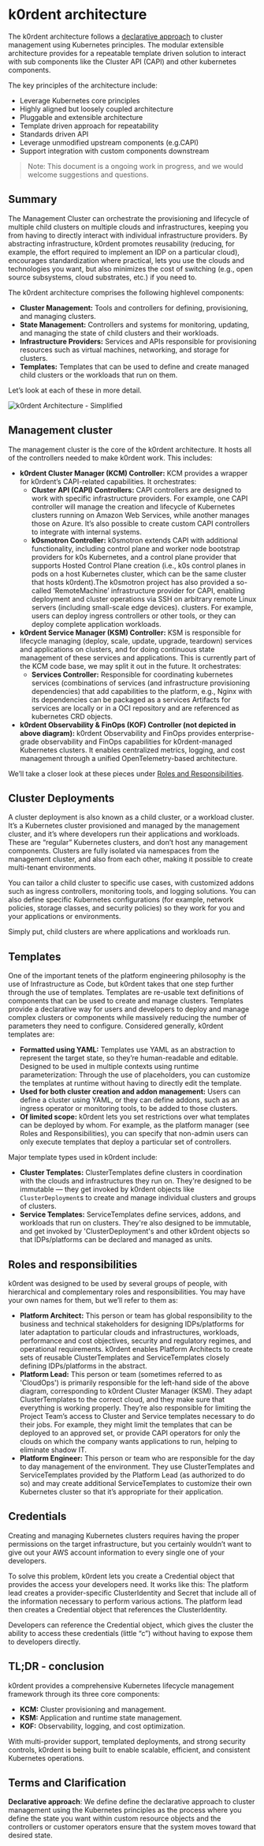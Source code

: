 # k0rdent architecture

The k0rdent architecture follows a [declarative approach](#terms-and-clarification) to cluster management using Kubernetes principles. The modular extensible architecture provides for a repeatable template driven solution to interact with sub components like the Cluster API (CAPI) and other kubernetes components.

The key principles of the architecture include:

* Leverage Kubernetes core principles
* Highly aligned but loosely coupled architecture
* Pluggable and extensible architecture
* Template driven approach for repeatability
* Standards driven API
* Leverage unmodified upstream components (e.g.CAPI)
* Support integration with custom components downstream

>Note:
>This document is a ongoing work in progress, and we would welcome suggestions and questions. 

## Summary

The Management Cluster can orchestrate the provisioning and lifecycle of multiple child clusters on multiple clouds and infrastructures, keeping you from having to directly interact with individual infrastructure providers. By abstracting infrastructure, k0rdent promotes reusability (reducing, for example, the effort required to implement an IDP on a particular cloud), encourages standardization where practical, lets you use the clouds and technologies you want, but also minimizes the cost of switching (e.g., open source subsystems, cloud substrates, etc.) if you need to.

The k0rdent architecture comprises the following highlevel components:

* **Cluster Management:** Tools and controllers for defining, provisioning, and managing clusters.
* **State Management:** Controllers and systems for monitoring, updating, and managing the state of child clusters and their workloads.
* **Infrastructure Providers:** Services and APIs responsible for provisioning resources such as virtual machines, networking, and storage for clusters.
* **Templates:** Templates that can be used to define and create managed child clusters or the workloads that run on them.

Let’s look at each of these in more detail.

![k0rdent Architecture - Simplified](assets/k0rdent-highlevel-architecure-overview.svg)


## Management cluster

The management cluster is the core of the k0rdent architecture. It hosts all of the controllers needed to make k0rdent work. This includes:

* **k0rdent Cluster Manager (KCM) Controller:**  KCM provides a wrapper for k0rdent’s CAPI-related capabilities. It orchestrates:
    * **Cluster API (CAPI) Controllers:** CAPI controllers are designed to work with specific infrastructure providers. For example, one CAPI controller will manage the creation and lifecycle of Kubernetes clusters running on Amazon Web Services, while another manages those on Azure. It’s also possible to create custom CAPI controllers to integrate with internal systems.
    * **k0smotron Controller:** k0smotron extends CAPI with additional functionality, including control plane and worker node bootstrap providers for k0s Kubernetes, and a control plane provider that supports Hosted Control Plane creation (i.e., k0s control planes in pods on a host Kubernetes cluster, which can be the same cluster that hosts k0rdent).The k0smotron project has also provided a so-called ‘RemoteMachine’ infrastructure provider for CAPI, enabling deployment and cluster operations via SSH on arbitrary remote Linux servers (including small-scale edge devices).
    clusters. For example, users can deploy ingress controllers or other tools, or they can deploy complete application workloads.
* **k0rdent Service Manager (KSM) Controller:** KSM is responsible for lifecycle managing (deploy, scale, update, upgrade, teardown) services and applications on clusters, and for doing continuous state management of these services and applications. This is currently part of the KCM code base, we may split it out in the future. It orchestrates:
    * **Services Controller:** Responsible for coordinating kubernetes services (combinations of services (and infrastructure provisioning dependencies) that add capabilities to the platform, e.g., Nginx with its dependencies can be packaged as a services
    Artifacts for services are locally or in a OCI repository and are referenced as kubernetes CRD objects.
* **k0rdent Observability & FinOps (KOF) Controller (not depicted in above diagram):** k0rdent Observability and FinOps provides enterprise-grade observability and FinOps capabilities for k0rdent-managed Kubernetes clusters. It enables centralized metrics, logging, and cost management
through a unified OpenTelemetry-based architecture.

We’ll take a closer look at these pieces under [Roles and Responsibilities](#roles-and-responsibilities).

## Cluster Deployments

A cluster deployment is also known as a child cluster, or a workload cluster. It’s a Kubernetes cluster provisioned and managed by the management cluster, and it’s where developers run their applications and workloads. These are “regular” Kubernetes clusters, and don’t host any management components. Clusters are fully isolated via namespaces from the management cluster, and also from each other, making it possible to create multi-tenant environments. 

You can tailor a child cluster to specific use cases, with customized addons such as ingress controllers, monitoring tools, and logging solutions. You can also define specific Kubernetes configurations (for example, network policies, storage classes, and security policies) so they work for you and your applications or environments.

Simply put, child clusters are where applications and workloads run.

## Templates

One of the important tenets of the platform engineering philosophy is the use of Infrastructure as Code, but k0rdent takes that one step further through the use of templates. Templates are re-usable text definitions of components that can be used to create and manage clusters. Templates provide a declarative way for users and developers to deploy and manage complex clusters or components while massively reducing the number of parameters they need to configure. Considered generally, k0rdent templates are:

* **Formatted using YAML:** Templates use YAML as an abstraction to represent the target state, so they’re human-readable and editable.
Designed to be used in multiple contexts using runtime parameterization: Through the use of placeholders, you can customize the templates at runtime without having to directly edit the template.
* **Used for both cluster creation and addon management:** Users can define a cluster using YAML, or they can define addons, such as an ingress operator or monitoring tools, to be added to those clusters.
* **Of limited scope:** k0rdent lets you set restrictions over what templates can be deployed by whom. For example, as the platform manager (see Roles and Responsibilities), you can specify that non-admin users can only execute templates that deploy a particular set of controllers.

Major template types used in k0rdent include:

* **Cluster Templates:** ClusterTemplates define clusters in coordination with the clouds and infrastructures they run on. They're designed to be immutable &mdash; they get invoked by k0rdent objects like `ClusterDeployment`s to create and manage individual clusters and groups of clusters.
* **Service Templates:** ServiceTemplates define services, addons, and workloads that run on clusters. They're also designed to be immutable, and get invoked by 'ClusterDeployment's and other k0rdent objects so that IDPs/platforms can be declared and managed as units. 

## Roles and responsibilities

k0rdent was designed to be used by several groups of people, with hierarchical and complementary roles and responsibilities. You may have your own names for them, but we’ll refer to them as:

* **Platform Architect:** This person or team has global responsibility to the business and technical stakeholders for designing IDPs/platforms for later adaptation to particular clouds and infrastructures, workloads, performance and cost objectives, security and regulatory regimes, and operational requirements. k0rdent enables Platform Architects to create sets of reusable ClusterTemplates and ServiceTemplates closely defining IDPs/platforms in the abstract.
* **Platform Lead:** This person or team (sometimes referred to as 'CloudOps') is primarily responsible for the left-hand side of the above diagram, corresponding to k0rdent Cluster Manager (KSM). They adapt ClusterTemplates to the correct cloud, and they make sure that everything is working properly. They’re also responsible for limiting the Project Team’s access to Cluster and Service templates necessary to do their jobs. For example, they might limit the templates that can be deployed to an approved set, or provide CAPI operators for only the clouds on which the company wants applications to run, helping to eliminate shadow IT. 
* **Platform Engineer:** This person or team who are responsible for the day to day management of the environment. They use ClusterTemplates and ServiceTemplates provided by the Platform Lead (as authorized to do so) and may create additional ServiceTemplates to customize their own Kubernetes cluster so that it’s appropriate for their application.

## Credentials

Creating and managing Kubernetes clusters requires having the proper permissions on the target infrastructure, but you certainly wouldn’t want to give out your AWS account information to every single one of your developers.

To solve this problem, k0rdent lets you create a Credential object that provides the access your developers need. It works like this:
The platform lead creates a provider-specific ClusterIdentity and Secret that include all of the information necessary to perform various actions.
The platform lead then creates a Credential object that references the ClusterIdentity.

Developers can reference the Credential object, which gives the cluster the ability to access these credentials (little “c”) without having to expose them to developers directly.

## TL;DR - conclusion

k0rdent provides a comprehensive Kubernetes lifecycle management framework through its three core components:

* **KCM:** Cluster provisioning and management.
* **KSM:** Application and runtime state management.
* **KOF:** Observability, logging, and cost optimization.

With multi-provider support, templated deployments, and strong security controls, k0rdent is being built to enable scalable, efficient, and consistent Kubernetes operations.

## Terms and Clarification

**Declarative approach**: We define define the declarative approach to cluster management using the Kubernetes principles as the process where you define the state you want within custom resource objects and the controllers or customer operators ensure that the system moves toward that desired state.
